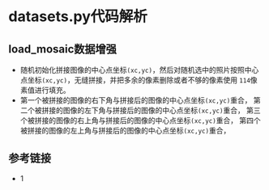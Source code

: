 # datasets.py代码解析

## load_mosaic数据增强
* 随机初始化拼接图像的中心点坐标`(xc,yc)`，然后对随机选中的照片按照中心点坐标`(xc,yc)`，无缝拼接，并把多余的像素删除或者不够的像素使用
`114`像素值进行填充。
* 第一个被拼接的图像的右下角与拼接后的图像的中心点坐标`(xc,yc)`重合，
第二个被拼接的图像的左下角与拼接后的图像的中心点坐标`(xc,yc)`重合，
第三个被拼接的图像的右上角与拼接后的图像的中心点坐标`(xc,yc)`重合，
第四个被拼接的图像的左上角与拼接后的图像的中心点坐标`(xc,yc)`重合，
  
  

## 参考链接
* 1 []()